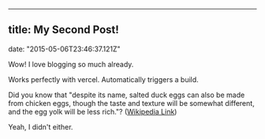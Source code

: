 - - -

## title: My Second Post!

date: "2015-05-06T23:46:37.121Z"

Wow! I love blogging so much already.

Works perfectly with vercel. Automatically triggers a build.

Did you know that "despite its name, salted duck eggs can also be made from
chicken eggs, though the taste and texture will be somewhat different, and the
egg yolk will be less rich."?
([Wikipedia Link](https://en.wikipedia.org/wiki/Salted_duck_egg))

Yeah, I didn't either.